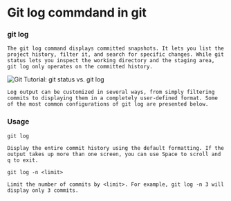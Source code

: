 # Git log commdand in git

### git log
`The git log command displays committed snapshots. It lets you list the project history, filter it, and search for specific changes. While git status lets you inspect the working directory and the staging area, git log only operates on the committed history.`

<img src="https://wac-cdn.atlassian.com/dam/jcr:52d530ce-7f51-48e3-920b-a18f776048d3/01.svg?cdnVersion=1109" alt="Git Tutorial: git status vs. git log" class="lozad">

`Log output can be customized in several ways, from simply filtering commits to displaying them in a completely user-defined format. Some of the most common configurations of git log are presented below.`

### Usage
<pre><code class="hljs 1c">git <span class="hljs-built_in">log</span></code></pre>

`Display the entire commit history using the default formatting. If the output takes up more than one screen, you can use Space to scroll and q to exit.`

<pre><code class="hljs bash">git <span class="hljs-built_in">log</span> -n &lt;<span class="hljs-built_in">limit</span>&gt;</code></pre>

`Limit the number of commits by <limit>. For example, git log -n 3 will display only 3 commits.`
